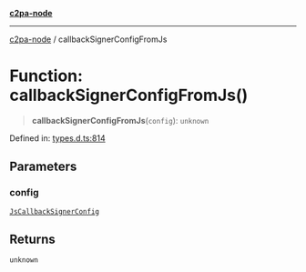 [**c2pa-node**](../README.md)

***

[c2pa-node](../README.md) / callbackSignerConfigFromJs

# Function: callbackSignerConfigFromJs()

> **callbackSignerConfigFromJs**(`config`): `unknown`

Defined in: [types.d.ts:814](https://github.com/contentauth/c2pa-node-v2/blob/5303c5fd1e9a72d23f327699b48a7620e901a41c/js-src/types.d.ts#L814)

## Parameters

### config

[`JsCallbackSignerConfig`](../interfaces/JsCallbackSignerConfig.md)

## Returns

`unknown`
